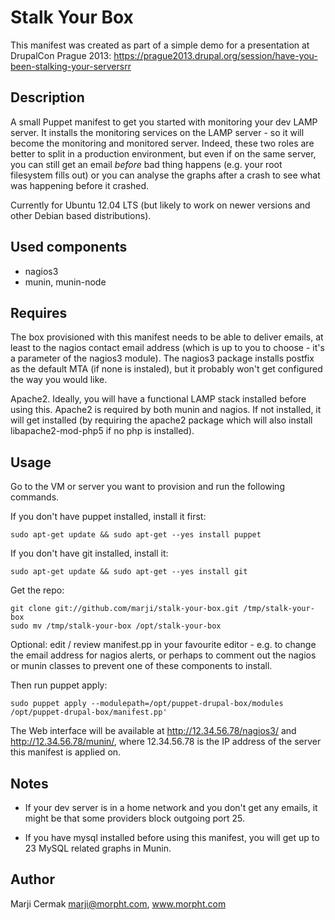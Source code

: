 # Stalk Your Box

This manifest was created as part of a simple demo for a presentation at DrupalCon Prague 2013:
  https://prague2013.drupal.org/session/have-you-been-stalking-your-serversrr

## Description
A small Puppet manifest to get you started with monitoring your dev LAMP server.
It installs the monitoring services on the LAMP server - so it will become the monitoring and monitored server.
Indeed, these two roles are better to split in a production environment, but even if on the same server, you can still get an email *before* bad thing happens (e.g. your root filesystem fills out) or you can analyse the graphs after a crash to see what was happening before it crashed.

Currently for Ubuntu 12.04 LTS (but likely to work on newer versions and other Debian based distributions).

## Used components
-    nagios3
-    munin, munin-node

## Requires
The box provisioned with this manifest needs to be able to deliver emails, at least to the nagios contact email address
(which is up to you to choose - it's a parameter of the nagios3 module).
The nagios3 package installs postfix as the default MTA (if none is instaled), but it probably won't get configured the way you would like. 

Apache2. Ideally, you will have a functional LAMP stack installed before using this. Apache2 is required by both munin and nagios.
If not installed, it will get installed (by requiring the apache2 package which will also install libapache2-mod-php5 if no php is installed).


## Usage
Go to the VM or server you want to provision and run the following commands.

If you don't have puppet installed, install it first:
```
sudo apt-get update && sudo apt-get --yes install puppet
```

If you don't have git installed, install it:
```
sudo apt-get update && sudo apt-get --yes install git
```

Get the repo: 
```
git clone git://github.com/marji/stalk-your-box.git /tmp/stalk-your-box
sudo mv /tmp/stalk-your-box /opt/stalk-your-box
```
Optional: edit / review manifest.pp in your favourite editor - e.g. to change the email address for nagios alerts, or perhaps to comment out the nagios or munin classes to prevent one of these components to install.

Then run puppet apply:  
```
sudo puppet apply --modulepath=/opt/puppet-drupal-box/modules /opt/puppet-drupal-box/manifest.pp'
```

The Web interface will be available at http://12.34.56.78/nagios3/ and http://12.34.56.78/munin/, where 12.34.56.78 is the IP address of the server this manifest is applied on. 

## Notes
-   If your dev server is in a home network and you don't get any emails, it might be that some providers block outgoing port 25.

-   If you have mysql installed before using this manifest, you will get up to 23 MySQL related graphs in Munin.


## Author
Marji Cermak <marji@morpht.com>, www.morpht.com
